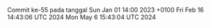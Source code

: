 Commit ke-55 pada tanggal Sun Jan 01 14:00 2023 +0100
Fri Feb 16 14:43:06 UTC 2024
Mon May  6 15:43:04 UTC 2024
